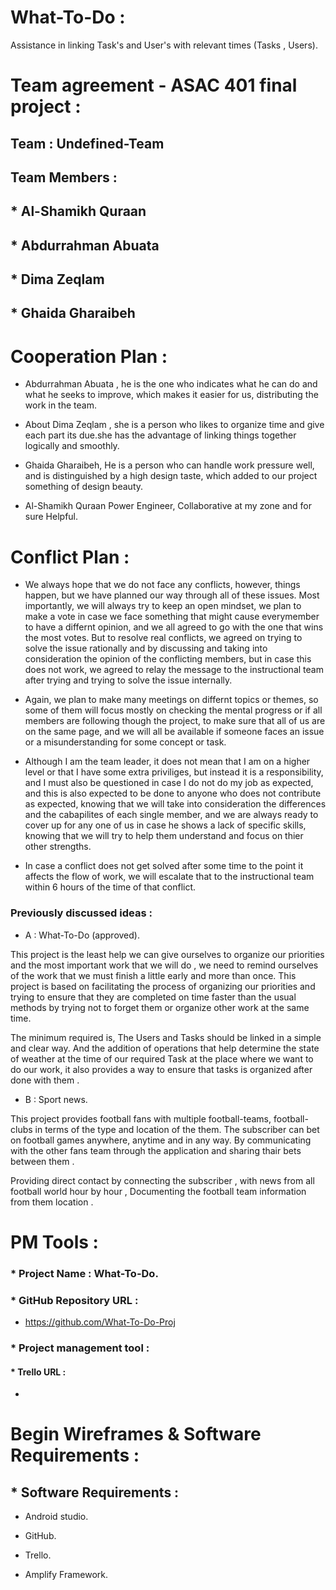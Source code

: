 # What-To-Do :

Assistance in linking Task's and User's with relevant times  (Tasks , Users).

# Team agreement - ASAC 401 final project :

## Team : Undefined-Team 

## Team Members :

## * Al-Shamikh Quraan
## * Abdurrahman Abuata
## * Dima Zeqlam 
## * Ghaida Gharaibeh


# Cooperation Plan :

* Abdurrahman Abuata , he is the one who indicates what he can do and what he seeks to improve, which makes it easier for us, distributing the work in the team.

* About Dima Zeqlam , she is a person who likes to organize time and give each part its due.she has the advantage of linking things together logically and smoothly.

* Ghaida Gharaibeh, He is a person who can handle work pressure well, and is distinguished by a high design taste, which added to our project something of design beauty.

* Al-Shamikh Quraan Power Engineer, Collaborative at my zone and for sure Helpful.


# Conflict Plan :
- We always hope that we do not face any conflicts, however, things happen, but we have planned our way through all of these issues. Most importantly, we will always try to keep an open mindset, we plan to make a vote in case we face something that might cause everymember to have a differnt opinion, and we all agreed to go with the one that wins the most votes. But to resolve real conflicts, we agreed on trying to solve the issue rationally and by discussing and taking into consideration the opinion of the conflicting members, but in case this does not work, we agreed to relay the message to the instructional team after trying and trying to solve the issue internally.

- Again, we plan to make many meetings on differnt topics or themes, so some of them will focus mostly on checking the mental progress or if all members are following though the project, to make sure that all of us are on the same page, and we will all be available if someone faces an issue or a misunderstanding for some concept or task.

- Although I am the team leader, it does not mean that I am on a higher level or that I have some extra priviliges, but instead it is a responsibility, and I must also be questioned in case I do not do my job as expected, and this is also expected to be done to anyone who does not contribute as expected, knowing that we will take into consideration the differences and the cabapilites of each single member, and we are always ready to cover up for any one of us in case he shows a lack of specific skills, knowing that we will try to help them understand and focus on thier other strengths.

- In case a conflict does not get solved after some time to the point it affects the flow of work, we will escalate that to the instructional team within 6 hours of the time of that conflict.


### Previously discussed ideas :
* A :
What-To-Do (approved).

This project is the least help we can give ourselves to organize our priorities and the most important work that we will do , we need to remind ourselves of the work that we must finish a little early and more than once. This project is based on facilitating the process of organizing our priorities and trying to ensure that they are completed on time faster than the usual methods by trying not to forget them or organize other work at the same time.

The minimum required is, The Users and Tasks should be linked in a simple and clear way. And the addition of operations that help determine the state of weather at the time of our required Task at the place where we want to do our work, it also provides a way to ensure that tasks is organized after done with them .

* B :
Sport news.

This project provides football fans with multiple football-teams, football-clubs in terms of the type and location of the them. The subscriber can bet on football games anywhere, anytime and in any way. By communicating with the other fans team through the application and sharing thair bets between them .

Providing direct contact by connecting the subscriber , with news from all football world hour by hour , Documenting the football team information from them location .


# PM Tools :

### * Project Name : What-To-Do.

### * GitHub Repository URL : 

- https://github.com/What-To-Do-Proj

### * Project management tool :

#### * Trello URL : 

- 

# Begin Wireframes & Software Requirements :

## * Software Requirements :

* Android studio.

* GitHub.

* Trello.

* Amplify Framework.


